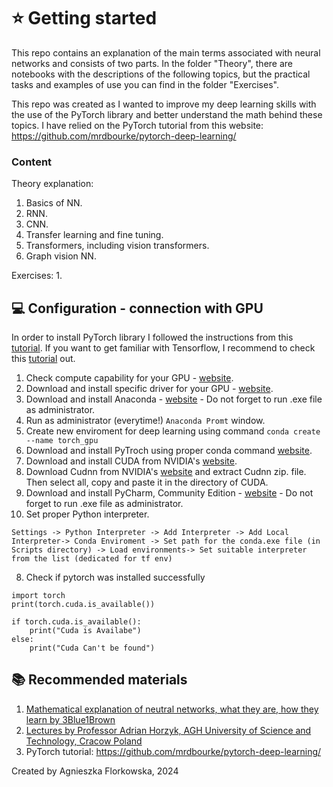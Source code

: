# :star: Getting started
This repo contains an explanation of the main terms associated with neural networks and consists of two parts. In the folder  "Theory", there are notebooks with the descriptions of the following topics, but the practical tasks and examples of use you can find in the folder "Exercises".

This repo was created as I wanted to improve my deep learning skills with the use of the PyTorch library and better understand the math behind these topics. I have relied on the PyTorch tutorial from this website: https://github.com/mrdbourke/pytorch-deep-learning/

### Content
Theory explanation:
1. Basics of NN.
2. RNN.
3. CNN.
4. Transfer learning and fine tuning.
5. Transformers, including vision transformers.
6. Graph vision NN.

Exercises:
1.
 
## :computer: Configuration - connection with GPU

In order to install PyTorch library I followed the instructions from this [tutorial](https://medium.com/@harunijaz/a-step-by-step-guide-to-installing-cuda-with-pytorch-in-conda-on-windows-verifying-via-console-9ba4cd5ccbef). If you want to get familiar with Tensorflow, I recommend to check this [tutorial](https://www.youtube.com/watch?v=5Ym-dOS9ssA&list=PLhhyoLH6IjfxVOdVC1P1L5z5azs0XjMsb&index=1) out.

1. Check compute capability for your GPU - [website](https://developer.nvidia.com/cuda-gpus).
2. Download and install specific driver for your GPU - [website](https://www.nvidia.com/Download/index.aspx).
3. Download and install Anaconda - [website](https://www.anaconda.com/download) - Do not forget to run .exe file as administrator.
4. Run as administrator (everytime!) `Anaconda Promt` window.
5. Create new enviroment for deep learning using command `conda create --name torch_gpu`
6. Download and install PyTroch using proper conda command [website](https://pytorch.org/).
7. Download and install CUDA from NVIDIA's [website](https://developer.nvidia.com/cuda-12-1-0-download-archive).
8. Download Cudnn from NVIDIA's [website](https://developer.nvidia.com/rdp/cudnn-archive) and extract Cudnn zip. file. Then select all, copy and paste it in the directory of CUDA.
6. Download and install PyCharm, Community Edition  - [website](https://www.jetbrains.com/pycharm/download/) - Do not forget to run .exe file as administrator.
7. Set proper Python interpreter.
```
Settings -> Python Interpreter -> Add Interpreter -> Add Local Interpreter-> Conda Enviroment -> Set path for the conda.exe file (in Scripts directory) -> Load environments-> Set suitable interpreter from the list (dedicated for tf env)
```
8. Check if pytorch was installed successfully
```
import torch
print(torch.cuda.is_available())

if torch.cuda.is_available():
    print("Cuda is Availabe")
else:
    print("Cuda Can't be found")
```

## :books: Recommended materials 
1. [Mathematical explanation of neutral networks, what they are, how they learn by 3Blue1Brown](https://www.youtube.com/playlist?list=PLZHQObOWTQDNU6R1_67000Dx_ZCJB-3pi)
2. [Lectures by Professor Adrian Horzyk, AGH University of Science and Technology, Cracow Poland](https://home.agh.edu.pl/~horzyk/lectures/kbcidmb/)
3. PyTorch tutorial: https://github.com/mrdbourke/pytorch-deep-learning/


Created by Agnieszka Florkowska, 2024